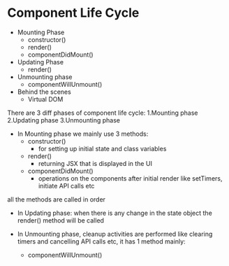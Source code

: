 # Component Life Cycle

- Mounting Phase
  - constructor()
  - render()
  - componentDidMount()
- Updating Phase
  - render()
- Unmounting phase
  - componentWillUnmount()
- Behind the scenes
  - Virtual DOM


There are 3 diff phases of component life cycle:
1.Mounting phase
2.Updating phase 
3.Unmounting phase

* In Mounting phase we mainly use 3 methods:
  - constructor()		    
    - for setting up initial state and class variables
  - render()		          
    - returning JSX that is displayed in the UI
  - componentDidMount()	
    - operations on the components after initial render like setTimers, initiate API calls etc

all the methods are called in order

* In Updating phase:
when there is any change in the state object the render() method will be called

* In Unmounting phase, cleanup activities are performed like clearing timers and cancelling API calls etc, it has 1 method mainly:
  - componentWillUnmount()

